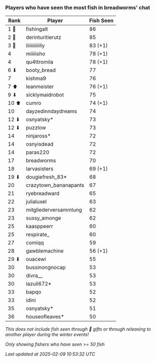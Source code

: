 ### Players who have seen the most fish in breadworms' chat
| Rank | Player | Fish Seen |
|------|--------|-----------|
| 1 🥇  | fishingalt  | 86 |
| 2 🥈  | derinturitierutz  | 85 |
| 3 🥉  | liiiiiiiiiilly  | 83 (+1) |
| 4  | miiiiisho  | 78 (+1) |
| 4  | qu4ttromila  | 78 (+1) |
| 6 ⬇ | booty_bread  | 77 |
| 7  | kishma9  | 76 |
| 7 ⬆ | leanmeister  | 76 (+1) |
| 9 ⬇ | sicklymaidrobot  | 75 |
| 10 ⬆ | cumro  | 74 (+1) |
| 10  | dayzedinndaydreams  | 74 |
| 12 ⬇ | osnyatsky*  | 73 |
| 12 ⬇ | puzzlow  | 73 |
| 14  | ninjaross*  | 72 |
| 14  | osnyisdead  | 72 |
| 14  | paras220  | 72 |
| 17  | breadworms  | 70 |
| 18  | larvasisters  | 69 (+1) |
| 19 ⬇ | dougiefresh_83*  | 68 |
| 20  | crazytown_bananapants  | 67 |
| 21  | ryebreadward  | 65 |
| 22  | julialuxel  | 63 |
| 23  | mitgliederversammlung  | 62 |
| 23  | sussy_amonge  | 62 |
| 25  | kaasppeerr  | 60 |
| 25  | respirate_  | 60 |
| 27  | comiqq  | 59 |
| 28  | gawblemachine  | 56 (+1) |
| 29 ⬇ | ouacewi  | 55 |
| 30  | bussinongnocap  | 53 |
| 30  | divra__  | 53 |
| 30  | lazuli672*  | 53 |
| 33  | bapqo  | 52 |
| 33  | idini  | 52 |
| 35  | osnyatsky*  | 51 |
| 36  | houseofleaves*  | 50 |

_This does not include fish seen through 🎁 gifts or through releasing to another player during the winter events!_

_Only showing fishers who have seen >= 50 fish_

_Last updated at 2025-02-09 10:53:32 UTC_